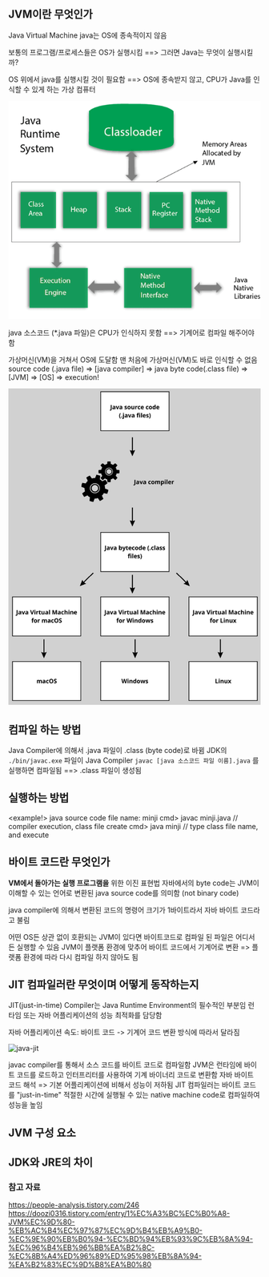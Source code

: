 ## JVM이란 무엇인가
Java Virtual Machine 
java는 OS에 종속적이지 않음

보통의 프로그램/프로세스들은 OS가 실행시킴
==> 그러면 Java는 무엇이 실행시킬까?

OS 위에서 java를 실행시킬 것이 필요함
==> OS에 종속받지 않고, CPU가 Java를 인식할 수 있게 하는 가상 컴퓨터

![JVM-architecture](assets\jvm-architecture.png)

java 소스코드 (*.java 파일)은 CPU가 인식하지 못함
==> 기계어로 컴파일 해주어야 함

가상머신(VM)을 거쳐서 OS에 도달함
맨 처음에 가상머신(VM)도 바로 인식할 수 없음
source code (.java file) => [java compiler] => java byte code(.class file) => [JVM] => [OS] => execution!

![java-execution](assets\java-execution.jpg)

## 컴파일 하는 방법

Java Compiler에 의해서 .java 파일이 .class (byte code)로 바뀜
JDK의 `./bin/javac.exe` 파일이 Java Compiler
`javac [java 소스코드 파일 이름].java` 를 실행하면 컴파일됨
==> .class 파일이 생성됨

## 실행하는 방법

<example!>
java source code file name: minji
cmd> javac minji.java  // compiler execution, class file create 
cmd> java minji        // type class file name, and execute 

## 바이트 코드란 무엇인가
**VM에서 돌아가는 실행 프로그램을** 위한 이진 표현법
자바에서의 byte code는 JVM이 이해할 수 있는 언어로 변환된 java source code를 의미함 (not binary code)

java compiler에 의해서 변환된 코드의 명령어 크기가 1바이트라서 자바 바이트 코드라고 불림

어떤 OS든 상관 없이 호환되는 JVM이 있다면 바이트코드로 컴파일 된 파일은 어디서든 실행할 수 있음
JVM이 플랫폼 환경에 맞추어 바이트 코드에서 기계어로 변환 => 플랫폼 환경에 따라 다시 컴파일 하지 않아도 됨


## JIT 컴파일러란 무엇이며 어떻게 동작하는지
JIT(just-in-time) Compiler는 Java Runtime Environment의 필수적인 부분임
런타임 또는 자바 어플리케이션의 성능 최적화를 담당함

자바 어플리케이션 속도: 바이트 코드 -> 기계어 코드 변환 방식에 따라서 달라짐

![java-jit](asset/java-jit.png)

javac compiler를 통해서 소스 코드를 바이트 코드로 컴파일함
JVM은 런타임에 바이트 코드를 로드하고 인터프리터를 사용하여 기계 바이너리 코드로 변환함
자바 바이트 코드 해석 => 기본 어플리케이션에 비해서 성능이 저하됨
JIT 컴파일러는 바이트 코드를 "just-in-time" 적절한 시간에 실행될 수 있는 native machine code로 컴파일하여 성능을 높임 


## JVM 구성 요소


## JDK와 JRE의 차이



### 참고 자료
https://people-analysis.tistory.com/246
https://doozi0316.tistory.com/entry/1%EC%A3%BC%EC%B0%A8-JVM%EC%9D%80-%EB%AC%B4%EC%97%87%EC%9D%B4%EB%A9%B0-%EC%9E%90%EB%B0%94-%EC%BD%94%EB%93%9C%EB%8A%94-%EC%96%B4%EB%96%BB%EA%B2%8C-%EC%8B%A4%ED%96%89%ED%95%98%EB%8A%94-%EA%B2%83%EC%9D%B8%EA%B0%80

